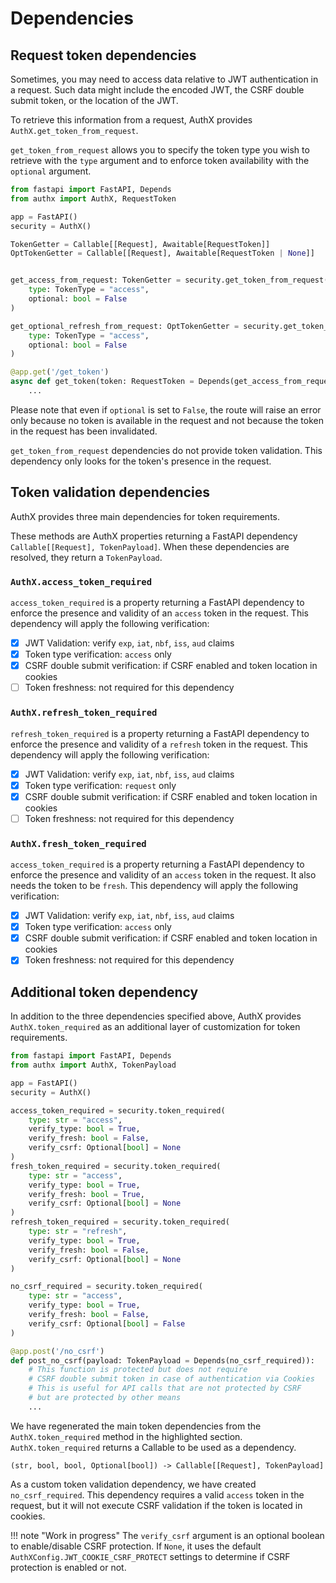 # Dependencies

## Request token dependencies

Sometimes, you may need to access data relative to JWT authentication in a request. Such data might include the encoded JWT, the CSRF double submit token, or the location of the JWT.

To retrieve this information from a request, AuthX provides `AuthX.get_token_from_request`.

`get_token_from_request` allows you to specify the token type you wish to retrieve with the `type` argument and to enforce token availability with the `optional` argument.

```py
from fastapi import FastAPI, Depends
from authx import AuthX, RequestToken

app = FastAPI()
security = AuthX()

TokenGetter = Callable[[Request], Awaitable[RequestToken]]
OptTokenGetter = Callable[[Request], Awaitable[RequestToken | None]]


get_access_from_request: TokenGetter = security.get_token_from_request(
    type: TokenType = "access",
    optional: bool = False
)

get_optional_refresh_from_request: OptTokenGetter = security.get_token_from_request(
    type: TokenType = "access",
    optional: bool = False
)

@app.get('/get_token')
async def get_token(token: RequestToken = Depends(get_access_from_request)):
    ...
```

Please note that even if `optional` is set to `False`, the route will raise an error only because no token is available in the request and not because the token in the request has been invalidated.

`get_token_from_request` dependencies do not provide token validation. This dependency only looks for the token's presence in the request.

## Token validation dependencies

AuthX provides three main dependencies for token requirements.

These methods are AuthX properties returning a FastAPI dependency `Callable[[Request], TokenPayload]`. When these dependencies are resolved, they return a `TokenPayload`.

### `AuthX.access_token_required`

`access_token_required` is a property returning a FastAPI dependency to enforce the presence and validity of an `access` token in the request. This dependency will apply the following verification:

- [X] JWT Validation: verify `exp`, `iat`, `nbf`, `iss`, `aud` claims
- [X] Token type verification: `access` only
- [X] CSRF double submit verification: if CSRF enabled and token location in cookies
- [ ] Token freshness: not required for this dependency

### `AuthX.refresh_token_required`

`refresh_token_required` is a property returning a FastAPI dependency to enforce the presence and validity of a `refresh` token in the request. This dependency will apply the following verification:

- [X] JWT Validation: verify `exp`, `iat`, `nbf`, `iss`, `aud` claims
- [X] Token type verification: `request` only
- [X] CSRF double submit verification: if CSRF enabled and token location in cookies
- [ ] Token freshness: not required for this dependency

### `AuthX.fresh_token_required`

`access_token_required` is a property returning a FastAPI dependency to enforce the presence and validity of an `access` token in the request. It also needs the token to be `fresh`. This dependency will apply the following verification:

- [X] JWT Validation: verify `exp`, `iat`, `nbf`, `iss`, `aud` claims
- [X] Token type verification: `access` only
- [X] CSRF double submit verification: if CSRF enabled and token location in cookies
- [X] Token freshness: not required for this dependency

## Additional token dependency

In addition to the three dependencies specified above, AuthX provides `AuthX.token_required` as an additional layer of customization for token requirements.

```py
from fastapi import FastAPI, Depends
from authx import AuthX, TokenPayload

app = FastAPI()
security = AuthX()

access_token_required = security.token_required(
    type: str = "access",
    verify_type: bool = True,
    verify_fresh: bool = False,
    verify_csrf: Optional[bool] = None
)
fresh_token_required = security.token_required(
    type: str = "access",
    verify_type: bool = True,
    verify_fresh: bool = True,
    verify_csrf: Optional[bool] = None
)
refresh_token_required = security.token_required(
    type: str = "refresh",
    verify_type: bool = True,
    verify_fresh: bool = False,
    verify_csrf: Optional[bool] = None
)

no_csrf_required = security.token_required(
    type: str = "access",
    verify_type: bool = True,
    verify_fresh: bool = False,
    verify_csrf: Optional[bool] = False
)

@app.post('/no_csrf')
def post_no_csrf(payload: TokenPayload = Depends(no_csrf_required)):
    # This function is protected but does not require
    # CSRF double submit token in case of authentication via Cookies
    # This is useful for API calls that are not protected by CSRF
    # but are protected by other means
    ...
```

We have regenerated the main token dependencies from the `AuthX.token_required` method in the highlighted section. `AuthX.token_required` returns a Callable to be used as a dependency.

`(str, bool, bool, Optional[bool]) -> Callable[[Request], TokenPayload]`

As a custom token validation dependency, we have created `no_csrf_required`. This dependency requires a valid `access` token in the request, but it will not execute CSRF validation if the token is located in cookies.

!!! note "Work in progress"
    The `verify_csrf` argument is an optional boolean to enable/disable CSRF protection. If `None`, it uses the default `AuthXConfig.JWT_COOKIE_CSRF_PROTECT` settings to determine if CSRF protection is enabled or not.

